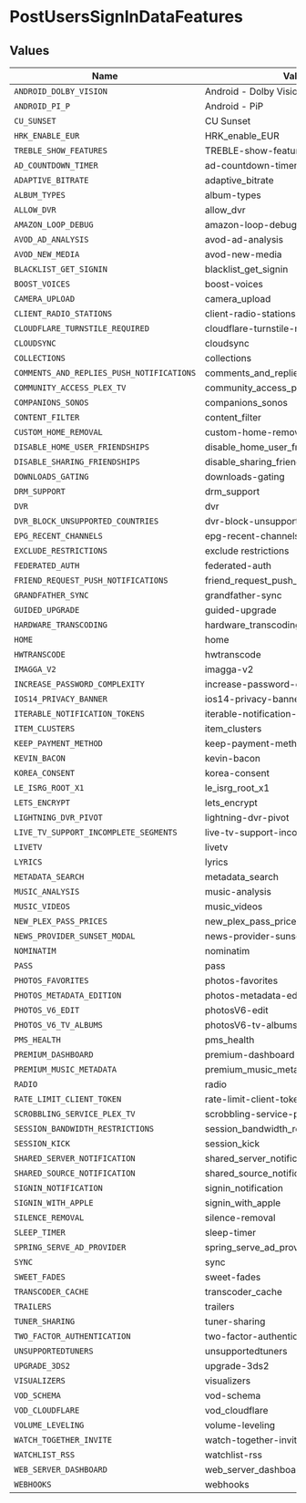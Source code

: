 # PostUsersSignInDataFeatures


## Values

| Name                                      | Value                                     |
| ----------------------------------------- | ----------------------------------------- |
| `ANDROID_DOLBY_VISION`                    | Android - Dolby Vision                    |
| `ANDROID_PI_P`                            | Android - PiP                             |
| `CU_SUNSET`                               | CU Sunset                                 |
| `HRK_ENABLE_EUR`                          | HRK_enable_EUR                            |
| `TREBLE_SHOW_FEATURES`                    | TREBLE-show-features                      |
| `AD_COUNTDOWN_TIMER`                      | ad-countdown-timer                        |
| `ADAPTIVE_BITRATE`                        | adaptive_bitrate                          |
| `ALBUM_TYPES`                             | album-types                               |
| `ALLOW_DVR`                               | allow_dvr                                 |
| `AMAZON_LOOP_DEBUG`                       | amazon-loop-debug                         |
| `AVOD_AD_ANALYSIS`                        | avod-ad-analysis                          |
| `AVOD_NEW_MEDIA`                          | avod-new-media                            |
| `BLACKLIST_GET_SIGNIN`                    | blacklist_get_signin                      |
| `BOOST_VOICES`                            | boost-voices                              |
| `CAMERA_UPLOAD`                           | camera_upload                             |
| `CLIENT_RADIO_STATIONS`                   | client-radio-stations                     |
| `CLOUDFLARE_TURNSTILE_REQUIRED`           | cloudflare-turnstile-required             |
| `CLOUDSYNC`                               | cloudsync                                 |
| `COLLECTIONS`                             | collections                               |
| `COMMENTS_AND_REPLIES_PUSH_NOTIFICATIONS` | comments_and_replies_push_notifications   |
| `COMMUNITY_ACCESS_PLEX_TV`                | community_access_plex_tv                  |
| `COMPANIONS_SONOS`                        | companions_sonos                          |
| `CONTENT_FILTER`                          | content_filter                            |
| `CUSTOM_HOME_REMOVAL`                     | custom-home-removal                       |
| `DISABLE_HOME_USER_FRIENDSHIPS`           | disable_home_user_friendships             |
| `DISABLE_SHARING_FRIENDSHIPS`             | disable_sharing_friendships               |
| `DOWNLOADS_GATING`                        | downloads-gating                          |
| `DRM_SUPPORT`                             | drm_support                               |
| `DVR`                                     | dvr                                       |
| `DVR_BLOCK_UNSUPPORTED_COUNTRIES`         | dvr-block-unsupported-countries           |
| `EPG_RECENT_CHANNELS`                     | epg-recent-channels                       |
| `EXCLUDE_RESTRICTIONS`                    | exclude restrictions                      |
| `FEDERATED_AUTH`                          | federated-auth                            |
| `FRIEND_REQUEST_PUSH_NOTIFICATIONS`       | friend_request_push_notifications         |
| `GRANDFATHER_SYNC`                        | grandfather-sync                          |
| `GUIDED_UPGRADE`                          | guided-upgrade                            |
| `HARDWARE_TRANSCODING`                    | hardware_transcoding                      |
| `HOME`                                    | home                                      |
| `HWTRANSCODE`                             | hwtranscode                               |
| `IMAGGA_V2`                               | imagga-v2                                 |
| `INCREASE_PASSWORD_COMPLEXITY`            | increase-password-complexity              |
| `IOS14_PRIVACY_BANNER`                    | ios14-privacy-banner                      |
| `ITERABLE_NOTIFICATION_TOKENS`            | iterable-notification-tokens              |
| `ITEM_CLUSTERS`                           | item_clusters                             |
| `KEEP_PAYMENT_METHOD`                     | keep-payment-method                       |
| `KEVIN_BACON`                             | kevin-bacon                               |
| `KOREA_CONSENT`                           | korea-consent                             |
| `LE_ISRG_ROOT_X1`                         | le_isrg_root_x1                           |
| `LETS_ENCRYPT`                            | lets_encrypt                              |
| `LIGHTNING_DVR_PIVOT`                     | lightning-dvr-pivot                       |
| `LIVE_TV_SUPPORT_INCOMPLETE_SEGMENTS`     | live-tv-support-incomplete-segments       |
| `LIVETV`                                  | livetv                                    |
| `LYRICS`                                  | lyrics                                    |
| `METADATA_SEARCH`                         | metadata_search                           |
| `MUSIC_ANALYSIS`                          | music-analysis                            |
| `MUSIC_VIDEOS`                            | music_videos                              |
| `NEW_PLEX_PASS_PRICES`                    | new_plex_pass_prices                      |
| `NEWS_PROVIDER_SUNSET_MODAL`              | news-provider-sunset-modal                |
| `NOMINATIM`                               | nominatim                                 |
| `PASS`                                    | pass                                      |
| `PHOTOS_FAVORITES`                        | photos-favorites                          |
| `PHOTOS_METADATA_EDITION`                 | photos-metadata-edition                   |
| `PHOTOS_V6_EDIT`                          | photosV6-edit                             |
| `PHOTOS_V6_TV_ALBUMS`                     | photosV6-tv-albums                        |
| `PMS_HEALTH`                              | pms_health                                |
| `PREMIUM_DASHBOARD`                       | premium-dashboard                         |
| `PREMIUM_MUSIC_METADATA`                  | premium_music_metadata                    |
| `RADIO`                                   | radio                                     |
| `RATE_LIMIT_CLIENT_TOKEN`                 | rate-limit-client-token                   |
| `SCROBBLING_SERVICE_PLEX_TV`              | scrobbling-service-plex-tv                |
| `SESSION_BANDWIDTH_RESTRICTIONS`          | session_bandwidth_restrictions            |
| `SESSION_KICK`                            | session_kick                              |
| `SHARED_SERVER_NOTIFICATION`              | shared_server_notification                |
| `SHARED_SOURCE_NOTIFICATION`              | shared_source_notification                |
| `SIGNIN_NOTIFICATION`                     | signin_notification                       |
| `SIGNIN_WITH_APPLE`                       | signin_with_apple                         |
| `SILENCE_REMOVAL`                         | silence-removal                           |
| `SLEEP_TIMER`                             | sleep-timer                               |
| `SPRING_SERVE_AD_PROVIDER`                | spring_serve_ad_provider                  |
| `SYNC`                                    | sync                                      |
| `SWEET_FADES`                             | sweet-fades                               |
| `TRANSCODER_CACHE`                        | transcoder_cache                          |
| `TRAILERS`                                | trailers                                  |
| `TUNER_SHARING`                           | tuner-sharing                             |
| `TWO_FACTOR_AUTHENTICATION`               | two-factor-authentication                 |
| `UNSUPPORTEDTUNERS`                       | unsupportedtuners                         |
| `UPGRADE_3DS2`                            | upgrade-3ds2                              |
| `VISUALIZERS`                             | visualizers                               |
| `VOD_SCHEMA`                              | vod-schema                                |
| `VOD_CLOUDFLARE`                          | vod_cloudflare                            |
| `VOLUME_LEVELING`                         | volume-leveling                           |
| `WATCH_TOGETHER_INVITE`                   | watch-together-invite                     |
| `WATCHLIST_RSS`                           | watchlist-rss                             |
| `WEB_SERVER_DASHBOARD`                    | web_server_dashboard                      |
| `WEBHOOKS`                                | webhooks                                  |
